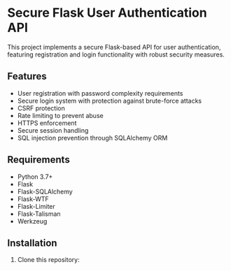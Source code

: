 # Secure Flask User Authentication API

This project implements a secure Flask-based API for user authentication, featuring registration and login functionality with robust security measures.

## Features

- User registration with password complexity requirements
- Secure login system with protection against brute-force attacks
- CSRF protection
- Rate limiting to prevent abuse
- HTTPS enforcement
- Secure session handling
- SQL injection prevention through SQLAlchemy ORM

## Requirements

- Python 3.7+
- Flask
- Flask-SQLAlchemy
- Flask-WTF
- Flask-Limiter
- Flask-Talisman
- Werkzeug

## Installation

1. Clone this repository: